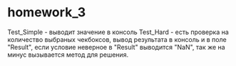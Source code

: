 # homework_3
Test_Simple - выводит значение в консоль
Test_Hard - есть проверка на количество выбраных чекбоксов, вывод результата в консоль и в поле "Result", если условие неверное в "Result" выводится "NaN", так же на минус вызывается метод для решения.